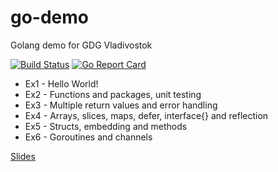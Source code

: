 # go-demo
Golang demo for GDG Vladivostok

[![Build Status](https://travis-ci.org/C-Pro/go-demo.svg?branch=master)](https://travis-ci.org/C-Pro/go-demo)
[![Go Report Card](https://goreportcard.com/badge/github.com/C-Pro/go-demo)](https://goreportcard.com/report/github.com/C-Pro/go-demo)

* Ex1 - Hello World!
* Ex2 - Functions and packages, unit testing
* Ex3 - Multiple return values and error handling
* Ex4 - Arrays, slices, maps, defer, interface{} and reflection
* Ex5 - Structs, embedding and methods
* Ex6 - Goroutines and channels

[Slides](http://talks.godoc.org/github.com/C-Pro/go-demo/present.slide)
